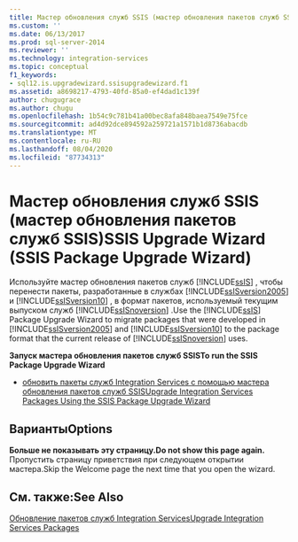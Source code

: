 ```yaml
---
title: Мастер обновления служб SSIS (мастер обновления пакетов служб SSIS) | Документация Майкрософт
ms.custom: ''
ms.date: 06/13/2017
ms.prod: sql-server-2014
ms.reviewer: ''
ms.technology: integration-services
ms.topic: conceptual
f1_keywords:
- sql12.is.upgradewizard.ssisupgradewizard.f1
ms.assetid: a8698217-4793-40fd-85a0-ef4dad1c139f
author: chugugrace
ms.author: chugu
ms.openlocfilehash: 1b54c9c781b41a00bec8afa848baea7549e75fce
ms.sourcegitcommit: ad4d92dce894592a259721a1571b1d8736abacdb
ms.translationtype: MT
ms.contentlocale: ru-RU
ms.lasthandoff: 08/04/2020
ms.locfileid: "87734313"
---
```

# <a name="ssis-upgrade-wizard-ssis-package-upgrade-wizard"></a><span data-ttu-id="35c09-102">Мастер обновления служб SSIS (мастер обновления пакетов служб SSIS)</span><span class="sxs-lookup"><span data-stu-id="35c09-102">SSIS Upgrade Wizard (SSIS Package Upgrade Wizard)</span></span>
  <span data-ttu-id="35c09-103">Используйте мастер обновления пакетов служб [!INCLUDE[ssIS](../includes/ssis-md.md)] , чтобы перенести пакеты, разработанные в службах [!INCLUDE[ssISversion2005](../includes/ssisversion2005-md.md)] и [!INCLUDE[ssISversion10](../includes/ssisversion10-md.md)] , в формат пакетов, используемый текущим выпуском служб [!INCLUDE[ssISnoversion](../includes/ssisnoversion-md.md)] .</span><span class="sxs-lookup"><span data-stu-id="35c09-103">Use the [!INCLUDE[ssIS](../includes/ssis-md.md)] Package Upgrade Wizard to migrate packages that were developed in [!INCLUDE[ssISversion2005](../includes/ssisversion2005-md.md)] and [!INCLUDE[ssISversion10](../includes/ssisversion10-md.md)] to the package format that the current release of [!INCLUDE[ssISnoversion](../includes/ssisnoversion-md.md)] uses.</span></span>  
  
 <span data-ttu-id="35c09-104">**Запуск мастера обновления пакетов служб SSIS**</span><span class="sxs-lookup"><span data-stu-id="35c09-104">**To run the SSIS Package Upgrade Wizard**</span></span>  
  
-   [<span data-ttu-id="35c09-105">обновить пакеты служб Integration Services с помощью мастера обновления пакетов служб SSIS</span><span class="sxs-lookup"><span data-stu-id="35c09-105">Upgrade Integration Services Packages Using the SSIS Package Upgrade Wizard</span></span>](install-windows/upgrade-integration-services-packages-using-the-ssis-package-upgrade-wizard.md)  
  
## <a name="options"></a><span data-ttu-id="35c09-106">Варианты</span><span class="sxs-lookup"><span data-stu-id="35c09-106">Options</span></span>  
 <span data-ttu-id="35c09-107">**Больше не показывать эту страницу.**</span><span class="sxs-lookup"><span data-stu-id="35c09-107">**Do not show this page again.**</span></span>  
 <span data-ttu-id="35c09-108">Пропустить страницу приветствия при следующем открытии мастера.</span><span class="sxs-lookup"><span data-stu-id="35c09-108">Skip the Welcome page the next time that you open the wizard.</span></span>  
  
## <a name="see-also"></a><span data-ttu-id="35c09-109">См. также:</span><span class="sxs-lookup"><span data-stu-id="35c09-109">See Also</span></span>  
 [<span data-ttu-id="35c09-110">Обновление пакетов служб Integration Services</span><span class="sxs-lookup"><span data-stu-id="35c09-110">Upgrade Integration Services Packages</span></span>](install-windows/upgrade-integration-services-packages.md)  
  
  
